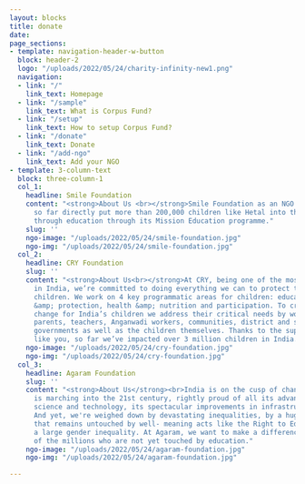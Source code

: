 ```yaml
---
layout: blocks
title: donate
date: 
page_sections:
- template: navigation-header-w-button
  block: header-2
  logo: "/uploads/2022/05/24/charity-infinity-new1.png"
  navigation:
  - link: "/"
    link_text: Homepage
  - link: "/sample"
    link_text: What is Corpus Fund?
  - link: "/setup"
    link_text: How to setup Corpus Fund?
  - link: "/donate"
    link_text: Donate
  - link: "/add-ngo"
    link_text: Add your NGO
- template: 3-column-text
  block: three-column-1
  col_1:
    headline: Smile Foundation
    content: "<strong>About Us <br></strong>Smile Foundation as an NGO in India has
      so far directly put more than 200,000 children like Hetal into the path of empowerment
      through education through its Mission Education programme."
    slug: ''
    ngo-image: "/uploads/2022/05/24/smile-foundation.jpg"
    ngo-img: "/uploads/2022/05/24/smile-foundation.jpg"
  col_2:
    headline: CRY Foundation
    slug: ''
    content: "<strong>About Us<br></strong>At CRY, being one of the most trusted NGOs
      in India, we’re committed to doing everything we can to protect the rights of
      children. We work on 4 key programmatic areas for children: education, safety
      &amp; protection, health &amp; nutrition and participation. To create a sustainable
      change for India’s children we address their critical needs by working with
      parents, teachers, Anganwadi workers, communities, district and state-level
      governments as well as the children themselves. Thanks to the support of people
      like you, so far we’ve impacted over 3 million children in India."
    ngo-image: "/uploads/2022/05/24/cry-foundation.jpg"
    ngo-img: "/uploads/2022/05/24/cry-foundation.jpg"
  col_3:
    headline: Agaram Foundation
    slug: ''
    content: "<strong>About Us</strong><br>India is on the cusp of change. The country
      is marching into the 21st century, rightly proud of all its advancements in
      science and technology, its spectacular improvements in infrastructure and IT.
      And yet, we're weighed down by devastating inequalities, by a huge population
      that remains untouched by well- meaning acts like the Right to Education, and
      a large gender inequality. At Agaram, we want to make a difference in the lives
      of the millions who are not yet touched by education."
    ngo-image: "/uploads/2022/05/24/agaram-foundation.jpg"
    ngo-img: "/uploads/2022/05/24/agaram-foundation.jpg"

---
```

